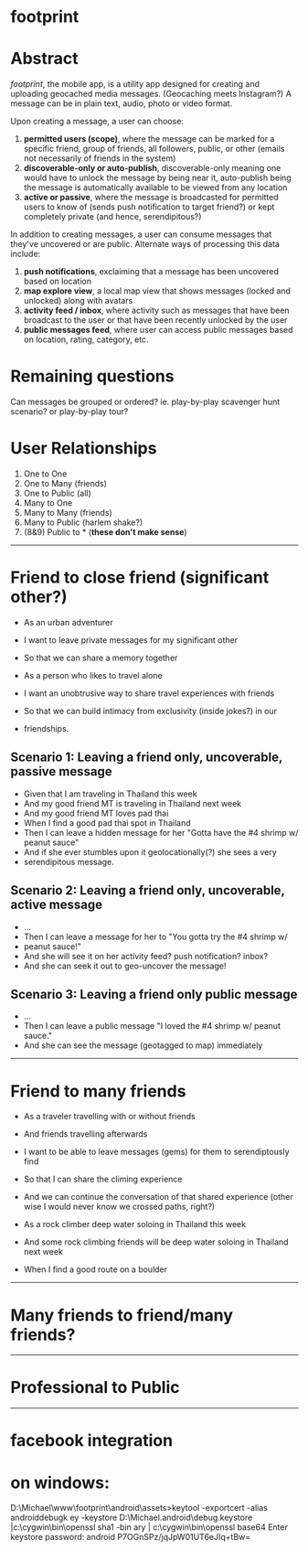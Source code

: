 
footprint
=========

# Abstract

_footprint_, the mobile app, is a utility app designed for creating
and uploading geocached media messages. (Geocaching meets Instagram?) A message
can be in plain text, audio, photo or video format.

Upon creating a message, a user can choose:

1. **permitted users (scope)**, where the message can be marked for a specific
friend, group of friends, all followers, public, or other (emails not necessarily of
friends in the system)
2. **discoverable-only or auto-publish**, discoverable-only meaning
one would have to unlock the message by being near it, auto-publish
being the message is automatically available to be viewed from any location
3. **active or passive**, where the message is broadcasted for permitted
users to know of (sends push notification to target friend?) or kept
completely private (and hence, serendipitous?)

In addition to creating messages, a user can consume messages that
they've uncovered or are public. Alternate ways of processing this
data include:

1. **push notifications**, exclaiming that a message has been
uncovered based on location
2. **map explore view**, a local map view that shows messages (locked
and unlocked) along with avatars
3. **activity feed / inbox**, where activity such as messages that
have been broadcast to the user or that have been recently unlocked by
the user
4. **public messages feed**, where user can access public messages
based on location, rating, category, etc.

# Remaining questions

Can messages be grouped or ordered? ie. play-by-play scavenger hunt scenario?
or play-by-play tour?


# User Relationships


1. One to One
2. One to Many (friends)
3. One to Public (all)
4. Many to One
5. Many to Many (friends)
6. Many to Public (harlem shake?)
7. (8&9) Public to * (**these don't make sense**)

***

# Friend to close friend (significant other?)

- As an urban adventurer
- I want to leave private messages for my significant other
- So that we can share a memory together

- As a person who likes to travel alone
- I want an unobtrusive way to share travel experiences with friends
- So that we can build intimacy from exclusivity (inside jokes?) in our
- friendships.

## Scenario 1: Leaving a friend only, uncoverable, passive message

- Given that I am traveling in Thailand this week
- And my good friend MT is traveling in Thailand next week
- And my good friend MT loves pad thai
- When I find a good pad thai spot in Thailand
- Then I can leave a hidden message for her "Gotta have the #4 shrimp w/ peanut sauce"
- And if she ever stumbles upon it geolocationally(?) she sees a very
- serendipitous message.

## Scenario 2: Leaving a friend only, uncoverable, active message

- ...
- Then I can leave a message for her to "You gotta try the #4 shrimp w/
- peanut sauce!"
- And she will see it on her activity feed? push notification? inbox?
- And she can seek it out to geo-uncover the message!


## Scenario 3: Leaving a friend only public message

- ...
- Then I can leave a public message "I loved the #4 shrimp w/ peanut sauce."
- And she can see the message (geotagged to map) immediately

***

# Friend to many friends

- As a traveler travelling with or without friends
- And friends travelling afterwards
- I want to be able to leave messages (gems) for them to
  serendiptously find
- So that I can share the climing experience
- And we can continue the conversation of that shared experience
(other wise I would never know we crossed paths, right?)

- As a rock climber deep water soloing in Thailand this week
- And some rock climbing friends will be deep water soloing in
  Thailand next week
- When I find a good route on a boulder

***

# Many friends to friend/many friends?

***

# Professional to Public

***

# 


facebook integration
====================
# on windows:

D:\Michael\www\footprint\android\assets>keytool -exportcert -alias androiddebugk
ey -keystore D:\Michael\.android\debug.keystore |c:\cygwin\bin\openssl sha1 -bin
ary | c:\cygwin\bin\openssl base64
Enter keystore password:  android
P7OGnSPz/jqJpW01UT6eJIq+tBw=

